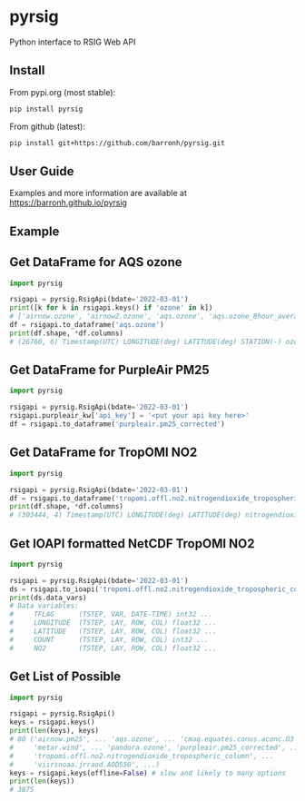 # pyrsig

Python interface to RSIG Web API

## Install

From pypi.org (most stable):

```bash
pip install pyrsig
```

From github (latest):

```bash
pip install git+https://github.com/barronh/pyrsig.git
```

## User Guide

Examples and more information are available at 
https://barronh.github.io/pyrsig

## Example

## Get DataFrame for AQS ozone

```python
import pyrsig

rsigapi = pyrsig.RsigApi(bdate='2022-03-01')
print([k for k in rsigapi.keys() if 'ozone' in k])
# ['airnow.ozone', 'airnow2.ozone', 'aqs.ozone', 'aqs.ozone_8hour_average', 'aqs.ozone_daily_8hour_maximum', 'pandora.ozone']
df = rsigapi.to_dataframe('aqs.ozone')
print(df.shape, *df.columns)
# (26760, 6) Timestamp(UTC) LONGITUDE(deg) LATITUDE(deg) STATION(-) ozone(ppb) SITE_NAME
```

## Get DataFrame for PurpleAir PM25

```python
import pyrsig

rsigapi = pyrsig.RsigApi(bdate='2022-03-01')
rsigapi.purpleair_kw['api_key'] = '<put your api key here>'
df = rsigapi.to_dataframe('purpleair.pm25_corrected')
```

## Get DataFrame for TropOMI NO2

```python
import pyrsig

rsigapi = pyrsig.RsigApi(bdate='2022-03-01')
df = rsigapi.to_dataframe('tropomi.offl.no2.nitrogendioxide_tropospheric_column')
print(df.shape, *df.columns)
# (303444, 4) Timestamp(UTC) LONGITUDE(deg) LATITUDE(deg) nitrogendioxide_tropospheric_column(molecules/cm2)
```

## Get IOAPI formatted NetCDF TropOMI NO2

```python
import pyrsig

rsigapi = pyrsig.RsigApi(bdate='2022-03-01')
ds = rsigapi.to_ioapi('tropomi.offl.no2.nitrogendioxide_tropospheric_column')
print(ds.data_vars)
# Data variables:
#     TFLAG      (TSTEP, VAR, DATE-TIME) int32 ...
#     LONGITUDE  (TSTEP, LAY, ROW, COL) float32 ...
#     LATITUDE   (TSTEP, LAY, ROW, COL) float32 ...
#     COUNT      (TSTEP, LAY, ROW, COL) int32 ...
#     NO2        (TSTEP, LAY, ROW, COL) float32 ...
```

## Get List of Possible

```python
import pyrsig

rsigapi = pyrsig.RsigApi()
keys = rsigapi.keys()
print(len(keys), keys)
# 80 ('airnow.pm25', ... 'aqs.ozone', ... 'cmaq.equates.conus.aconc.O3', ... 'hms.smoke',
#     'metar.wind', ... 'pandora.ozone', 'purpleair.pm25_corrected', ...
#     'tropomi.offl.no2.nitrogendioxide_tropospheric_column', ...
#     'viirsnoaa.jrraod.AOD550', ...)
keys = rsigapi.keys(offline=False) # slow and likely to many options
print(len(keys))
# 3875
```
